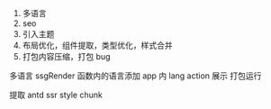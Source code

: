 1. 多语言
2. seo
3. 引入主题
5. 布局优化，组件提取，类型优化，样式合并
7. 打包内容压缩，打包 bug

多语言
ssgRender 函数内的语言添加
app 内 lang action 展示
打包运行

提取 antd ssr style chunk